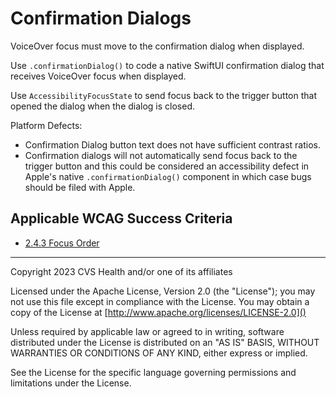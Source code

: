 # Confirmation Dialogs
VoiceOver focus must move to the confirmation dialog when displayed. 

Use `.confirmationDialog()` to code a native SwiftUI confirmation dialog that receives VoiceOver focus when displayed.           

Use `AccessibilityFocusState` to send focus back to the trigger button that opened the dialog when the dialog is closed.            


Platform Defects:
- Confirmation Dialog button text does not have sufficient contrast ratios.
- Confirmation dialogs will not automatically send focus back to the trigger button and this could be considered an accessibility defect in Apple's native `.confirmationDialog()` component in which case bugs should be filed with Apple.
     

## Applicable WCAG Success Criteria
- [2.4.3 Focus Order](https://www.w3.org/WAI/WCAG22/Understanding/focus-order)

----

Copyright 2023 CVS Health and/or one of its affiliates

Licensed under the Apache License, Version 2.0 (the "License");
you may not use this file except in compliance with the License.
You may obtain a copy of the License at
[http://www.apache.org/licenses/LICENSE-2.0]()

Unless required by applicable law or agreed to in writing, software
distributed under the License is distributed on an "AS IS" BASIS,
WITHOUT WARRANTIES OR CONDITIONS OF ANY KIND, either express or implied.

See the License for the specific language governing permissions and
limitations under the License.
